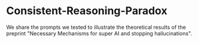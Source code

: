 # Consistent-Reasoning-Paradox
We share the prompts we tested to illustrate the theoretical results of the preprint "Necessary Mechanisms for super AI and stopping hallucinations".
